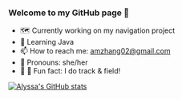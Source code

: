 ### Welcome to my GitHub page 👋

- 🗺  Currently working on my navigation project
- 🌱  Learning Java
- 📫  How to reach me: amzhang02@gmail.com
- 🍄  Pronouns: she/her
- 🐢 💨  Fun fact: I do track & field!

[![Alyssa's GitHub stats](https://github-readme-stats.vercel.app/api?username=amzhang02&include_all_commits=true&count_private=true&show_icons=true&hide=stars&theme=radical)](https://github.com/amzhang02/github-readme-stats)
